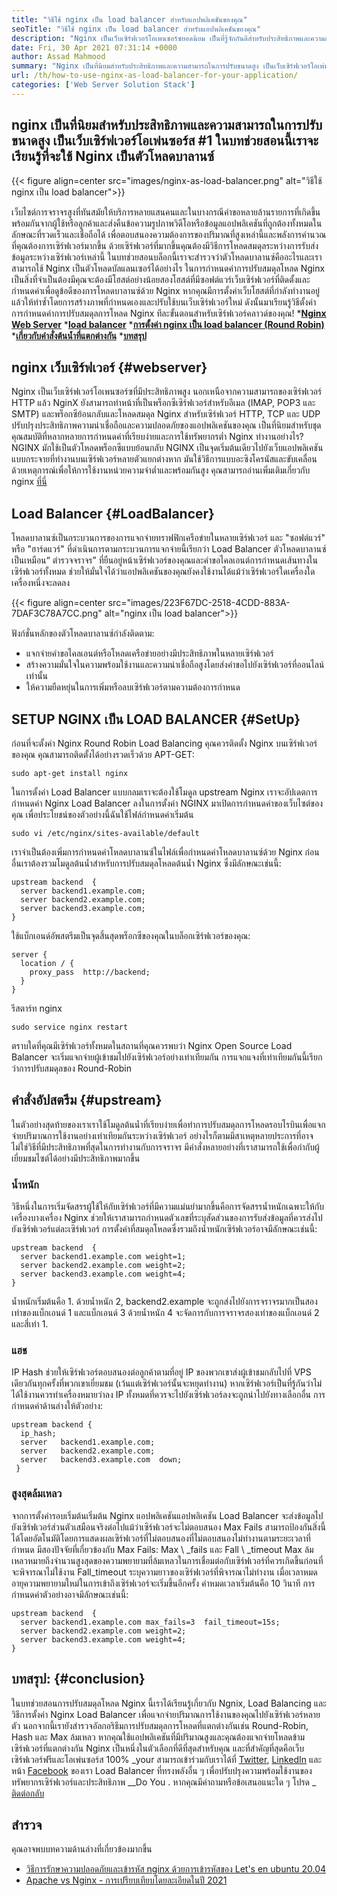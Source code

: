 ```yaml
---
title: "วิธีใช้ nginx เป็น load balancer สำหรับแอปพลิเคชันของคุณ" 
seoTitle: "วิธีใช้ nginx เป็น load balancer สำหรับแอปพลิเคชันของคุณ" 
description: "Nginx เป็นเว็บเซิร์ฟเวอร์โอเพนซอร์ซยอดนิยม เป็นที่รู้จักกันดีสำหรับประสิทธิภาพและความสามารถในการปรับขนาดสูง ในบทช่วยสอนนี้เราจะได้เรียนรู้ที่จะใช้ Nginx เป็นตัวโหลดบาลานซ์" 
date: Fri, 30 Apr 2021 07:31:14 +0000
author: Assad Mahmood
summary: "Nginx เป็นที่นิยมสำหรับประสิทธิภาพและความสามารถในการปรับขนาดสูง เป็นเว็บเซิร์ฟเวอร์โอเพ่นซอร์ส #1 ในบทช่วยสอนนี้เราจะเรียนรู้ที่จะใช้ Nginx เป็นตัวโหลดบาลานซ์" 
url: /th/how-to-use-nginx-as-load-balancer-for-your-application/
categories: ['Web Server Solution Stack']
---
```


## nginx เป็นที่นิยมสำหรับประสิทธิภาพและความสามารถในการปรับขนาดสูง เป็นเว็บเซิร์ฟเวอร์โอเพ่นซอร์ส #1 ในบทช่วยสอนนี้เราจะเรียนรู้ที่จะใช้ Nginx เป็นตัวโหลดบาลานซ์

{{< figure align=center src="images/nginx-as-load-balancer.png" alt="วิธีใช้ nginx เป็น load balancer">}}

เว็บไซต์การจราจรสูงที่ทันสมัยให้บริการหลายแสนคนและในบางกรณีคำขอหลายล้านรายการที่เกิดขึ้นพร้อมกันจากผู้ใช้หรือลูกค้าและส่งคืนข้อความรูปภาพวิดีโอหรือข้อมูลแอปพลิเคชันที่ถูกต้องทั้งหมดในลักษณะที่รวดเร็วและเชื่อถือได้ เพื่อตอบสนองความต้องการของปริมาณที่สูงเหล่านี้และพลังการคำนวณที่คุณต้องการเซิร์ฟเวอร์มากขึ้น ด้วยเซิร์ฟเวอร์ที่มากขึ้นคุณต้องมีวิธีการโหลดสมดุลระหว่างการรับส่งข้อมูลระหว่างเซิร์ฟเวอร์เหล่านี้ ในบทช่วยสอนบล็อกนี้เราจะสำรวจว่าตัวโหลดบาลานซ์คืออะไรและเราสามารถใช้ Nginx เป็นตัวโหลดบัลแลนเซอร์ได้อย่างไร
ในการกำหนดค่าการปรับสมดุลโหลด Nginx เป็นสิ่งที่จำเป็นต้องมีคุณจะต้องมีโฮสต์อย่างน้อยสองโฮสต์ที่มีซอฟต์แวร์เว็บเซิร์ฟเวอร์ที่ติดตั้งและกำหนดค่าเพื่อดูข้อดีของการโหลดบาลานซ์ด้วย Nginx หากคุณมีการตั้งค่าเว็บโฮสต์ที่กำลังทำงานอยู่แล้วให้ทำซ้ำโดยการสร้างภาพที่กำหนดเองและปรับใช้บนเว็บเซิร์ฟเวอร์ใหม่ ดังนั้นมาเรียนรู้วิธีตั้งค่าการกำหนดค่าการปรับสมดุลการโหลด Nginx ทีละขั้นตอนสำหรับเซิร์ฟเวอร์คลาวด์ของคุณ!
  ***[Nginx Web Server][1]** 
  ***[load balancer][2]** 
  ***[การตั้งค่า nginx เป็น load balancer (Round Robin)][3]** 
  ***[เกี่ยวกับคำสั่งต้นน้ำที่แตกต่างกัน][4]** 
  ***[บทสรุป][5]** 

## nginx เว็บเซิร์ฟเวอร์   {#webserver}
Nginx เป็นเว็บเซิร์ฟเวอร์โอเพนซอร์ซที่มีประสิทธิภาพสูง นอกเหนือจากความสามารถของเซิร์ฟเวอร์ HTTP แล้ว NginX ยังสามารถทำหน้าที่เป็นพร็อกซีเซิร์ฟเวอร์สำหรับอีเมล (IMAP, POP3 และ SMTP) และพร็อกซีย้อนกลับและโหลดสมดุล Nginx สำหรับเซิร์ฟเวอร์ HTTP, TCP และ UDP ปรับปรุงประสิทธิภาพความน่าเชื่อถือและความปลอดภัยของแอปพลิเคชันของคุณ เป็นที่นิยมสำหรับชุดคุณสมบัติที่หลากหลายการกำหนดค่าที่เรียบง่ายและการใช้ทรัพยากรต่ำ
Nginx ทำงานอย่างไร? NGINX มักใช้เป็นตัวโหลดพร็อกซีแบบย้อนกลับ NGINX เป็นจุดเริ่มต้นเดียวไปยังเว็บแอปพลิเคชันแบบกระจายที่ทำงานบนเซิร์ฟเวอร์หลายตัวแยกต่างหาก มันใช้วิธีการแบบอะซิงโครนัสและขับเคลื่อนด้วยเหตุการณ์เพื่อให้การใช้งานหน่วยความจำต่ำและพร้อมกันสูง คุณสามารถอ่านเพิ่มเติมเกี่ยวกับ nginx [ที่นี่][6]

## Load Balancer   {#LoadBalancer}
โหลดบาลานซ์เป็นกระบวนการของการแจกจ่ายทราฟฟิกเครือข่ายในหลายเซิร์ฟเวอร์ และ "ซอฟต์แวร์" หรือ "ฮาร์ดแวร์" ที่ดำเนินการตามกระบวนการแจกจ่ายนี้เรียกว่า Load Balancer ตัวโหลดบาลานซ์เป็นเหมือน“ ตำรวจจราจร” ที่ยืนอยู่หน้าเซิร์ฟเวอร์ของคุณและคำขอไคลเอนต์การกำหนดเส้นทางในเซิร์ฟเวอร์ทั้งหมด ช่วยให้มั่นใจได้ว่าแอปพลิเคชันของคุณยังคงใช้งานได้แม้ว่าเซิร์ฟเวอร์ใดเครื่องใดเครื่องหนึ่งจะลดลง

{{< figure align=center src="images/223F67DC-2518-4CDD-883A-7DAF3C78A7CC.png" alt="nginx เป็น load balancer">}}

ฟังก์ชั่นหลักของตัวโหลดบาลานซ์กำลังติดตาม:
  * แจกจ่ายคำขอไคลเอนต์หรือโหลดเครือข่ายอย่างมีประสิทธิภาพในหลายเซิร์ฟเวอร์
  * สร้างความมั่นใจในความพร้อมใช้งานและความน่าเชื่อถือสูงโดยส่งคำขอไปยังเซิร์ฟเวอร์ที่ออนไลน์เท่านั้น
  * ให้ความยืดหยุ่นในการเพิ่มหรือลบเซิร์ฟเวอร์ตามความต้องการกำหนด

## SETUP NGINX เป็น LOAD BALANCER   {#SetUp}
ก่อนที่จะตั้งค่า Nginx Round Robin Load Balancing คุณควรติดตั้ง Nginx บนเซิร์ฟเวอร์ของคุณ คุณสามารถติดตั้งได้อย่างรวดเร็วด้วย APT-GET:
```
sudo apt-get install nginx
```
ในการตั้งค่า Load Balancer แบบกลมเราจะต้องใช้โมดูล upstream Nginx เราจะอัปเดตการกำหนดค่า Nginx Load Balancer ลงในการตั้งค่า NGINX มาเปิดการกำหนดค่าของเว็บไซต์ของคุณ เพื่อประโยชน์ของตัวอย่างนี้ฉันใช้ไฟล์กำหนดค่าเริ่มต้น
```
sudo vi /etc/nginx/sites-available/default
```
เราจำเป็นต้องเพิ่มการกำหนดค่าโหลดบาลานซ์ในไฟล์เพื่อกำหนดค่าโหลดบาลานซ์ด้วย Nginx
ก่อนอื่นเราต้องรวมโมดูลต้นน้ำสำหรับการปรับสมดุลโหลดต้นน้ำ Nginx ซึ่งมีลักษณะเช่นนี้:
```
upstream backend  {
  server backend1.example.com;
  server backend2.example.com;
  server backend3.example.com;
}
```
ใช้แบ็กเอนด์อัพสตรีมเป็นจุดสิ้นสุดพร็อกซีของคุณในบล็อกเซิร์ฟเวอร์ของคุณ:
```
server {
  location / {
    proxy_pass  http://backend;
  }
}
```
รีสตาร์ท nginx
```
sudo service nginx restart
```
ตราบใดที่คุณมีเซิร์ฟเวอร์ทั้งหมดในสถานที่คุณควรพบว่า Nginx Open Source Load Balancer จะเริ่มแจกจ่ายผู้เข้าชมไปยังเซิร์ฟเวอร์อย่างเท่าเทียมกัน การแจกแจงที่เท่าเทียมกันนี้เรียกว่าการปรับสมดุลของ Round-Robin

## คำสั่งอัปสตรีม   {#upstream}
ในตัวอย่างสุดท้ายของเราเราใช้โมดูลต้นน้ำที่เรียบง่ายเพื่อทำการปรับสมดุลการโหลดรอบโรบินเพื่อแจกจ่ายปริมาณการใช้งานอย่างเท่าเทียมกันระหว่างเซิร์ฟเวอร์ อย่างไรก็ตามมีสาเหตุหลายประการที่อาจไม่ใช่วิธีที่มีประสิทธิภาพที่สุดในการทำงานกับการจราจร มีคำสั่งหลายอย่างที่เราสามารถใช้เพื่อกำกับผู้เยี่ยมชมไซต์ได้อย่างมีประสิทธิภาพมากขึ้น

### น้ำหนัก
วิธีหนึ่งในการเริ่มจัดสรรผู้ใช้ให้กับเซิร์ฟเวอร์ที่มีความแม่นยำมากขึ้นคือการจัดสรรน้ำหนักเฉพาะให้กับเครื่องบางเครื่อง Nginx ช่วยให้เราสามารถกำหนดตัวเลขที่ระบุสัดส่วนของการรับส่งข้อมูลที่ควรส่งไปยังเซิร์ฟเวอร์แต่ละเซิร์ฟเวอร์
การตั้งค่าที่สมดุลโหลดซึ่งรวมถึงน้ำหนักเซิร์ฟเวอร์อาจมีลักษณะเช่นนี้:
```
upstream backend  {
  server backend1.example.com weight=1;
  server backend2.example.com weight=2;
  server backend3.example.com weight=4;
}
```
น้ำหนักเริ่มต้นคือ 1. ด้วยน้ำหนัก 2, backend2.example จะถูกส่งไปยังการจราจรมากเป็นสองเท่าของแบ็กเอนด์ 1 และแบ็กเอนด์ 3 ด้วยน้ำหนัก 4 จะจัดการกับการจราจรสองเท่าของแบ็กเอนด์ 2 และสี่เท่า 1.

### แฮช
IP Hash ช่วยให้เซิร์ฟเวอร์ตอบสนองต่อลูกค้าตามที่อยู่ IP ของพวกเขาส่งผู้เข้าชมกลับไปที่ VPS เดียวกันทุกครั้งที่พวกเขาเยี่ยมชม (เว้นแต่เซิร์ฟเวอร์นั้นจะหยุดทำงาน) หากเซิร์ฟเวอร์เป็นที่รู้กันว่าไม่ได้ใช้งานควรทำเครื่องหมายว่าลง IP ทั้งหมดที่ควรจะไปยังเซิร์ฟเวอร์ลงจะถูกนำไปยังทางเลือกอื่น
การกำหนดค่าด้านล่างให้ตัวอย่าง:
```
upstream backend {
  ip_hash;
  server   backend1.example.com;
  server   backend2.example.com;
  server   backend3.example.com  down;
 }
```

### สูงสุดล้มเหลว
จากการตั้งค่ารอบเริ่มต้นเริ่มต้น Nginx แอปพลิเคชันแอปพลิเคชัน Load Balancer จะส่งข้อมูลไปยังเซิร์ฟเวอร์ส่วนตัวเสมือนจริงต่อไปแม้ว่าเซิร์ฟเวอร์จะไม่ตอบสนอง Max Fails สามารถป้องกันสิ่งนี้ได้โดยอัตโนมัติโดยการแสดงผลเซิร์ฟเวอร์ที่ไม่ตอบสนองที่ไม่ตอบสนองไม่ทำงานตามระยะเวลาที่กำหนด
มีสองปัจจัยที่เกี่ยวข้องกับ Max Fails: Max \ _fails และ Fall \ _timeout Max ล้มเหลวหมายถึงจำนวนสูงสุดของความพยายามที่ล้มเหลวในการเชื่อมต่อกับเซิร์ฟเวอร์ที่ควรเกิดขึ้นก่อนที่จะพิจารณาไม่ใช้งาน Fall_timeout ระบุความยาวของเซิร์ฟเวอร์ที่พิจารณาไม่ทำงาน เมื่อเวลาหมดอายุความพยายามใหม่ในการเข้าถึงเซิร์ฟเวอร์จะเริ่มขึ้นอีกครั้ง ค่าหมดเวลาเริ่มต้นคือ 10 วินาที
การกำหนดค่าตัวอย่างอาจมีลักษณะเช่นนี้:
```
upstream backend  {
  server backend1.example.com max_fails=3  fail_timeout=15s;
  server backend2.example.com weight=2;
  server backend3.example.com weight=4;
}
```

## บทสรุป:   {#conclusion}
ในบทช่วยสอนการปรับสมดุลโหลด Nginx นี้เราได้เรียนรู้เกี่ยวกับ Ngnix, Load Balancing และวิธีการตั้งค่า Nginx Load Balancer เพื่อแจกจ่ายปริมาณการใช้งานของคุณไปยังเซิร์ฟเวอร์หลายตัว นอกจากนี้เรายังสำรวจอัลกอริธึมการปรับสมดุลการโหลดที่แตกต่างกันเช่น Round-Robin, Hash และ Max ล้มเหลว หากคุณใช้แอปพลิเคชันที่มีปริมาณสูงและคุณต้องแจกจ่ายโหลดข้ามเซิร์ฟเวอร์ที่แตกต่างกัน Nginx เป็นหนึ่งในตัวเลือกที่ดีที่สุดสำหรับคุณ และที่สำคัญที่สุดคือเว็บเซิร์ฟเวอร์ฟรีและโอเพ่นซอร์ส 100%
_your สามารถเข้าร่วมกับเราได้ที่ [Twitter][7], [LinkedIn][8] และหน้า [Facebook][9] ของเรา Load Balancer ที่ทรงพลังอื่น ๆ เพื่อปรับปรุงความพร้อมใช้งานของทรัพยากรเซิร์ฟเวอร์และประสิทธิภาพ __Do You . หากคุณมีคำถามหรือข้อเสนอแนะใด ๆ โปรด _ [ติดต่อกลับ][10]

## สำรวจ
คุณอาจพบบทความด้านล่างที่เกี่ยวข้องมากขึ้น
  * [วิธีการรักษาความปลอดภัยและเข้ารหัส nginx ด้วยการเข้ารหัสของ Let's en ubuntu 20.04][11]
  * [Apache vs Nginx - การเปรียบเทียบโดยละเอียดในปี 2021][12]

  
[1]: #webserver
[2]: #loadbalancer
[3]: #setup
[4]: #upstream
[5]: #conclusion
[6]: https://products.containerize.com/solution-stack/nginx
[7]: https://twitter.com/containerize_co
[8]: https://www.linkedin.com/company/containerize/
[9]: http://facebook.com/containerize
[10]: mailto:yasir.saeed@aspose.com
[11]: https://blog.containerize.com/web-server-solution-stack/how-to-secure-nginx-with-letsencrypt-on-ubuntu-20-04/
[12]: https://blog.containerize.com/2021/02/26/apache-vs-nginx-detailed-comparison-in-2021/
